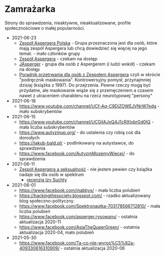 Zamrażarka
===

Strony do sprawdzenia, nieaktywne, nieaktualizowane, profile społecznościowe o małej popularności.

- 2021-06-23
  - [Zespół Aspergera Polska](https://www.facebook.com/groups/AspergerPolska/) - Grupa przeznaczona jest dla osób, które
      mają zespół Aspergera lub chcą dowiedzieć się więcej na jego temat. - mało członków grupy
  - [Zespół Aspergera](https://www.facebook.com/groups/zespolaspergera/) - czekam na dostęp
  - [JAsperger](https://www.facebook.com/groups/2518801461690163/) - grupa dla osób z Aspergerem (i ludzi wokół) - czekam na dostęp
  - [Poradnik przetrwania dla osób z Zespołem Aspergera](http://niegrzecznedzieci.org.pl/asperger/specjalnie-dla-doroslych-z-zespolem-aspergera/poradnik-przetrwania-dla-osob-z-zespolem-aspergera/) czyli w skrócie "podręcznik maskowania". Kontrowersyjny pomysł, przynajmniej dzisiaj (książka z 1997). Do przejrzenia. Pewne rzeczy mogą być przydatne, ale maskowanie wiąże się z przemęczeniem a czasem nawet z utraceniem charakteru na rzecz neurotypowej "persony"
- 2021-06-18
  - https://www.youtube.com/channel/UCf-Aq-C9DjZOWEJVNrW7edg - mało subskrybentów
- 2021-06-15
  - https://www.youtube.com/channel/UCGilAJxQ4J1cRXIxbrGd0IQ - mała liczba subskrybentów
  - https://www.autyzmup.org/ - do ustalenia czy robią coś dla dorosłych
  - https://jakub-bald.pl/ - podlinkowany na autystawce, do sprawdzenia
  - https://www.facebook.com/AutyzmMozemyWiecej/ - do sprawdzenia
- 2021-06-11
  - [Zespół Aspergera a seksualność](https://we.pl/pl/p/Zespol-Aspergera-a-seksualnosc.-Od-dojrzewania-poprzez-doroslosc/757) - nie jestem pewien czy książka nadaje się dla osób w spektrum
    - [recenzja Izy Suchty](https://www.instagram.com/p/CLbsOkTnumL/)
- 2021-06-01
  - https://www.facebook.com/inabbys/ - mała liczba polubień
  - https://hackingthesociety.blogspot.com/ - rzadko aktualizowany blog społeczno-polityczny.
  - https://www.facebook.com/Spektronautka-703178566712810/ - mała liczba polubień
  - https://www.facebook.com/asperger.rysowany/ - ostatnia aktualizacja 2020-11
  - https://www.facebook.com/AsiaTheQueerGreen/ - ostatnia aktualizacja 2020-04, mało polubień
- 2021-05-30
  - https://www.facebook.com/Ta-co-nie-wyros%C5%82a-409330616310909/ - ostatnia aktualizacja 2020-06

